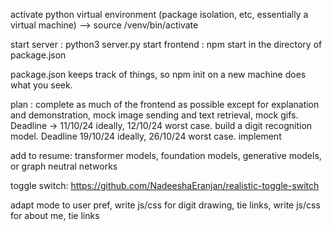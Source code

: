 activate python virtual environment (package isolation, etc, essentially a virtual machine)
--> source /venv/bin/activate

start server : python3 server.py
start frontend : npm start in the directory of package.json

package.json keeps track of things, so npm init on a new machine does what you seek.

plan : 
complete as much of the frontend as possible except for explanation and demonstration, mock image sending and text retrieval, mock gifs. Deadline -> 11/10/24 ideally, 12/10/24 worst case.
build a digit recognition model. Deadline 19/10/24 ideally, 26/10/24 worst case.
implement


add to resume:
transformer models, foundation models, generative models, or graph neutral networks


toggle switch: https://github.com/NadeeshaEranjan/realistic-toggle-switch

adapt mode to user pref, write js/css for digit drawing, tie links, write js/css for about me, tie links